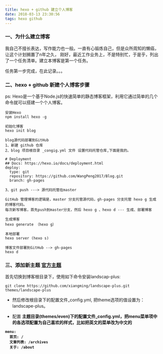```yaml
---
title: hexo + github 建立个人博客
date: 2018-03-13 23:30:56
tags: hexo github
---
```


### 一、为什么建立博客

我自己不擅长表达，写作能力也一般。一直有心锻炼自己，但是众所周知的懒癌，让这个计划搁置了n年之久，
刚好，最近工作业务上，不是特别忙，于是乎，列出了一个任务清单。建立本博客是第一个任务。

任务第一步完成，在此记录。。。

<!-- more -->

### 二、hexo + github 新建个人博客步骤

ps: Hexo是一个基于Node.js的快速简单的静态博客框架，利用它通过简单的几个命令就可以搭建一个个人博客。

```
安装Hexo
npm install hexo -g

初始化博客
hexo init blog

blog源代码部署到GitHub
1、新建 github 仓库
2、blog 项目根目录 _congig.yml 文件 设置代码托管仓库,下面是我的。

# Deployment
## Docs: https://hexo.io/docs/deployment.html
deploy:
  type: git
  repository: https://github.com/WangPeng2017/Blog.git
  branch: gh-pages

3、git push ---> 源代码托管在master

GitHub 管理博客的逻辑是，master 分支托管源代码，gh-pages 分支托管 hexo g 生成的博客代码。
每次新写博客，首先push到master分支，然后 hexo g 、hexo d --- 生成、部署博客

生成博客
hexo generate （hexo g）

本地部署
hexo server (hexo s)

博客文件部署到GitHub --> gh-pages
hexo d

```

### 三、添加新主题 [官方主题](https://hexo.io/themes/)

首先切换到博客根目录下，使用如下命令安装landscap-plus:
```
git clone https://github.com/xiangming/landscape-plus.git themes/landscape-plus

```

* 然后修改根目录下的配置文件_config.yml, 把theme选项的值设置为：landscape-plus。

* 配置 <b>主题目录(themes/even)<b>下的配置文件_config.yml，把menu菜单项中的各选项配置为自己喜欢的样式，比如把英文的菜单改为中文的

```
menu:
  首页: /
  文章列表: /archives
  关于: /about

```





